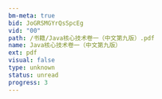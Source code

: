 ```yaml
---
bm-meta: true
bid: JoGRSMGYrQsSpcEg
vid: "00"
path: /书籍/Java核心技术卷一（中文第九版）.pdf
name: Java核心技术卷一（中文第九版）
ext: pdf
visual: false
type: unknown
status: unread
progress: 3
---
```

